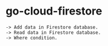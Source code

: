 # go-cloud-firestore
    -> Add data in Firestore database.
    -> Read data in Firestore database.
    -> Where condition.